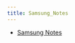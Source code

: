 ```yaml
---
title: Samsung_Notes
---
```



- [Samsung Notes](./../../../../../d/2022/01/07/ノートアプリ_Samsung_Notes_を使ってみた.md)




